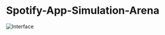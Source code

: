 # Spotify-App-Simulation-Arena
![Interface](https://github.com/hsb601/Spotify-App-Simulation-Arena/assets/65144195/fc7861a3-dad5-408a-93a7-eaa40370cd73)
